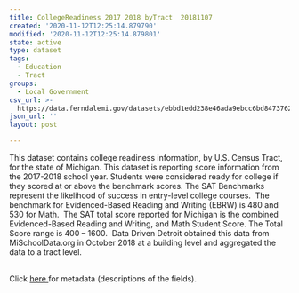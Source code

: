 ```yaml
---
title: CollegeReadiness 2017 2018 byTract  20181107
created: '2020-11-12T12:25:14.879790'
modified: '2020-11-12T12:25:14.879801'
state: active
type: dataset
tags:
  - Education
  - Tract
groups:
  - Local Government
csv_url: >-
  https://data.ferndalemi.gov/datasets/ebbd1edd238e46ada9ebcc6bd8473762_0.csv?outSR=%7B%22latestWkid%22%3A2898%2C%22wkid%22%3A2898%7D
json_url: ''
layout: post

---
```

This dataset contains college readiness information, by U.S. Census Tract, for the state of Michigan. This dataset is reporting score information from the 2017-2018 school year. Students were considered ready for college if they scored at or above the benchmark scores. The SAT Benchmarks represent the likelihood of success in entry-level college courses.  The benchmark for Evidenced-Based Reading and Writing (EBRW) is 480 and 530 for Math.  The SAT total score reported for Michigan is the combined Evidenced-Based Reading and Writing, and Math Student Score. The Total Score range is 400 – 1600.  Data Driven Detroit obtained this data from MiSchoolData.org in October 2018 at a building level and aggregated the data to a tract level.<div><br /></div><div>Click <a href='http://www.datadrivendetroit.org/metadata/CollegeReadiness_20172018_byTract_Metadata_20181108.xlsx' target='_blank'>here </a>for metadata (descriptions of the fields).<br /></div>
